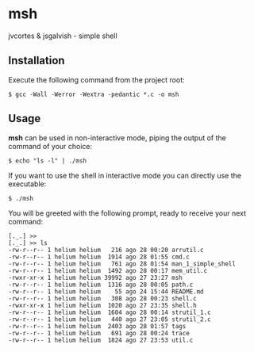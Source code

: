 # msh
jvcortes &amp; jsgalvish - simple shell

## Installation
Execute the following command from the project root:
```shell
$ gcc -Wall -Werror -Wextra -pedantic *.c -o msh
```

## Usage
<b>msh</b> can be used in non-interactive mode, piping the output of the
command of your choice:
```shell
$ echo "ls -l" | ./msh
```
If you want to use the shell in interactive mode you can directly use the
executable:
```shell
$ ./msh
```
You will be greeted with the following prompt, ready to receive your next command:
```shell
[._.] >>
[._.] >> ls
-rw-r--r-- 1 helium helium   216 ago 28 00:20 arrutil.c
-rw-r--r-- 1 helium helium  1914 ago 28 01:55 cmd.c
-rw-r--r-- 1 helium helium   761 ago 28 01:54 man_1_simple_shell
-rw-r--r-- 1 helium helium  1492 ago 28 00:17 mem_util.c
-rwxr-xr-x 1 helium helium 39992 ago 27 23:27 msh
-rw-r--r-- 1 helium helium  1316 ago 28 00:05 path.c
-rw-r--r-- 1 helium helium    55 ago 24 15:44 README.md
-rw-r--r-- 1 helium helium   308 ago 28 00:23 shell.c
-rwxr-xr-x 1 helium helium  1020 ago 27 23:35 shell.h
-rw-r--r-- 1 helium helium  1604 ago 28 00:14 strutil_1.c
-rw-r--r-- 1 helium helium   440 ago 27 23:05 strutil_2.c
-rw-r--r-- 1 helium helium  2403 ago 28 01:57 tags
-rw-r--r-- 1 helium helium   691 ago 28 00:24 trace
-rw-r--r-- 1 helium helium  1824 ago 27 23:53 util.c
```

